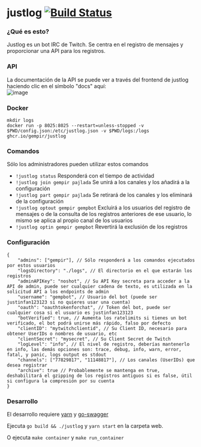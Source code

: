 # justlog [![Build Status](https://github.com/gempir/justlog/workflows/ci/badge.svg)](https://github.com/gempir/justlog/actions?query=workflow%3Aci)

### ¿Qué es esto?

Justlog es un bot IRC de Twitch. Se centra en el registro de mensajes y proporcionar una API para los registros.

### API

La documentación de la API se puede ver a través del frontend de justlog haciendo clic en el símbolo "docs" aquí:  
![image](https://i.imgur.com/En2LPFy.png)

### Docker

```
mkdir logs
docker run -p 8025:8025 --restart=unless-stopped -v $PWD/config.json:/etc/justlog.json -v $PWD/logs:/logs ghcr.io/gempir/justlog
```

### Comandos

Sólo los administradores pueden utilizar estos comandos

- `!justlog status` Responderá con el tiempo de actividad
- `!justlog join gempir pajlada` Se unirá a los canales y los añadirá a la configuración
- `!justlog part gempir pajlada` Se retirará de los canales y los eliminará de la configuración
- `!justlog optout gempir gempbot` Excluirá a los usuarios del registro de mensajes o de la consulta de los registros anteriores de ese usuario, lo mismo se aplica al propio canal de los usuarios
- `!justlog optin gempir gempbot` Revertirá la exclusión de los registros

### Configuración

```
{
    "admins": ["gempir"], // Sólo responderá a los comandos ejecutados por estos usuarios
    "logsDirectory": "./logs", // El directorio en el que estarán los registros
    "adminAPIKey": "noshot", // Su API Key secreta para acceder a la API de admin, puede ser cualquier cadena de texto, es utilizada en la solicitud API a los endpoints de admin
    "username": "gempbot", // Usuario del bot (puede ser justinfan123123 si no quieres usar una cuenta)
    "oauth": "oauthtokenforchat", // Token del bot, puede ser cualquier cosa si el usuario es justinfan123123
    "botVerified": true, // Aumenta los ratelimits si tienes un bot verificado, el bot podrá unirse más rápido, falso por defecto
    "clientID": "mytwitchclientid", // Su Client ID, necesario para obtener UserIDs o nombres de usuario, etc
    "clientSecret": "mysecret", // Su Client Secret de Twitch
    "logLevel": "info", // El nivel de registro, deberías mantenerlo en info, las demás opciones son: trace, debug, info, warn, error, fatal, y panic, logs output es stdout
    "channels": ["77829817", "11148817"], // Los canales (UserIDs) que desea registrar
    "archive": true // Probablemente se mantenga en true, deshabilitará el gzipping de los registros antiguos si es false, útil si configura la compresión por su cuenta
}
```

### Desarrollo

El desarrollo requiere [yarn](https://classic.yarnpkg.com/) y [go-swagger](https://goswagger.io/)

Ejecuta `go build && ./justlog` y `yarn start` en la carpeta web. 

O ejecuta `make container` y `make run_container`
